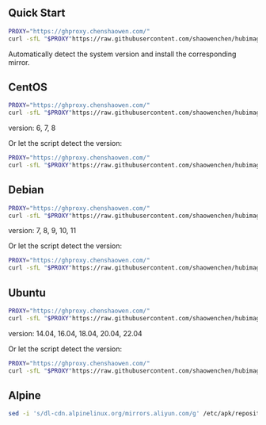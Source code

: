 ## Quick Start

```bash
PROXY="https://ghproxy.chenshaowen.com/"
curl -sfL "$PROXY"https://raw.githubusercontent.com/shaowenchen/hubimage/main/mirror/get.sh | sh -
```

Automatically detect the system version and install the corresponding mirror.

## CentOS

```bash
PROXY="https://ghproxy.chenshaowen.com/"
curl -sfL "$PROXY"https://raw.githubusercontent.com/shaowenchen/hubimage/main/mirror/centos/get.sh | VERSION=7 sh -
```

version: 6, 7, 8

Or let the script detect the version:

```bash
PROXY="https://ghproxy.chenshaowen.com/"
curl -sfL "$PROXY"https://raw.githubusercontent.com/shaowenchen/hubimage/main/mirror/centos/get.sh | sh -
```

## Debian

```bash
PROXY="https://ghproxy.chenshaowen.com/"
curl -sfL "$PROXY"https://raw.githubusercontent.com/shaowenchen/hubimage/main/mirror/debian/get.sh | VERSION=8 sh -
```

version: 7, 8, 9, 10, 11

Or let the script detect the version:

```bash
PROXY="https://ghproxy.chenshaowen.com/"
curl -sfL "$PROXY"https://raw.githubusercontent.com/shaowenchen/hubimage/main/mirror/debian/get.sh | sh -
```

## Ubuntu

```bash
PROXY="https://ghproxy.chenshaowen.com/"
curl -sfL "$PROXY"https://raw.githubusercontent.com/shaowenchen/hubimage/main/mirror/ubuntu/get.sh | VERSION=22.04 sh -
```

version: 14.04, 16.04, 18.04, 20.04, 22.04

Or let the script detect the version:

```bash
PROXY="https://ghproxy.chenshaowen.com/"
curl -sfL "$PROXY"https://raw.githubusercontent.com/shaowenchen/hubimage/main/mirror/ubuntu/get.sh | sh -
```

## Alpine

```bash
sed -i 's/dl-cdn.alpinelinux.org/mirrors.aliyun.com/g' /etc/apk/repositories
```
